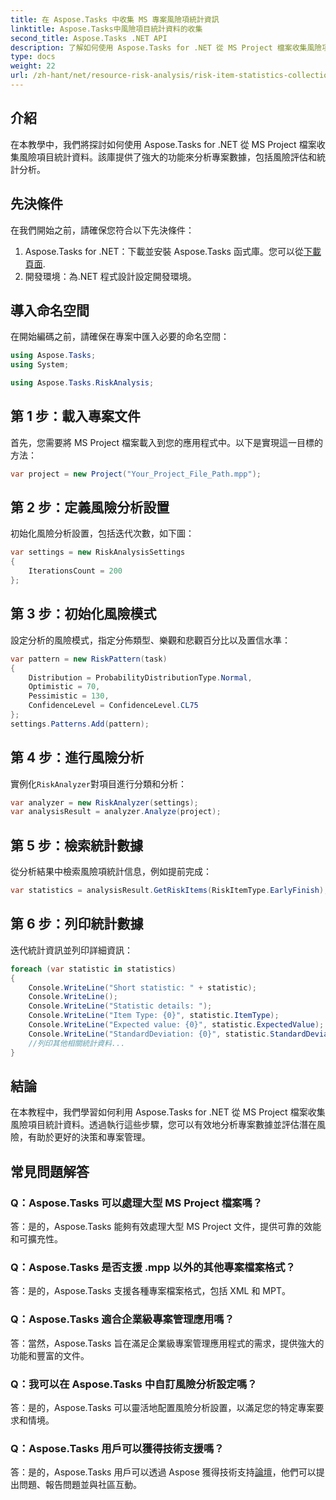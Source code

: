 ```yaml
---
title: 在 Aspose.Tasks 中收集 MS 專案風險項統計資訊
linktitle: Aspose.Tasks中風險項目統計資料的收集
second_title: Aspose.Tasks .NET API
description: 了解如何使用 Aspose.Tasks for .NET 從 MS Project 檔案收集風險項目統計資料。增強您的專案管理能力。
type: docs
weight: 22
url: /zh-hant/net/resource-risk-analysis/risk-item-statistics-collection/
---
```

## 介紹
在本教學中，我們將探討如何使用 Aspose.Tasks for .NET 從 MS Project 檔案收集風險項目統計資料。該庫提供了強大的功能來分析專案數據，包括風險評估和統計分析。
## 先決條件
在我們開始之前，請確保您符合以下先決條件：
1. Aspose.Tasks for .NET：下載並安裝 Aspose.Tasks 函式庫。您可以從[下載頁面](https://releases.aspose.com/tasks/net/).
2. 開發環境：為.NET 程式設計設定開發環境。

## 導入命名空間
在開始編碼之前，請確保在專案中匯入必要的命名空間：
```csharp
using Aspose.Tasks;
using System;

using Aspose.Tasks.RiskAnalysis;

```
## 第 1 步：載入專案文件
首先，您需要將 MS Project 檔案載入到您的應用程式中。以下是實現這一目標的方法：
```csharp
var project = new Project("Your_Project_File_Path.mpp");
```
## 第 2 步：定義風險分析設置
初始化風險分析設置，包括迭代次數，如下圖：
```csharp
var settings = new RiskAnalysisSettings
{
    IterationsCount = 200
};
```
## 第 3 步：初始化風險模式
設定分析的風險模式，指定分佈類型、樂觀和悲觀百分比以及置信水準：
```csharp
var pattern = new RiskPattern(task)
{
    Distribution = ProbabilityDistributionType.Normal,
    Optimistic = 70,
    Pessimistic = 130,
    ConfidenceLevel = ConfidenceLevel.CL75
};
settings.Patterns.Add(pattern);
```
## 第 4 步：進行風險分析
實例化`RiskAnalyzer`對項目進行分類和分析：
```csharp
var analyzer = new RiskAnalyzer(settings);
var analysisResult = analyzer.Analyze(project);
```
## 第 5 步：檢索統計數據
從分析結果中檢索風險項統計信息，例如提前完成：
```csharp
var statistics = analysisResult.GetRiskItems(RiskItemType.EarlyFinish);
```
## 第 6 步：列印統計數據
迭代統計資訊並列印詳細資訊：
```csharp
foreach (var statistic in statistics)
{
    Console.WriteLine("Short statistic: " + statistic);
    Console.WriteLine();
    Console.WriteLine("Statistic details: ");
    Console.WriteLine("Item Type: {0}", statistic.ItemType);
    Console.WriteLine("Expected value: {0}", statistic.ExpectedValue);
    Console.WriteLine("StandardDeviation: {0}", statistic.StandardDeviation);
    //列印其他相關統計資料...
}
```

## 結論
在本教程中，我們學習如何利用 Aspose.Tasks for .NET 從 MS Project 檔案收集風險項目統計資料。透過執行這些步驟，您可以有效地分析專案數據並評估潛在風險，有助於更好的決策和專案管理。

## 常見問題解答
### Q：Aspose.Tasks 可以處理大型 MS Project 檔案嗎？
答：是的，Aspose.Tasks 能夠有效處理大型 MS Project 文件，提供可靠的效能和可擴充性。
### Q：Aspose.Tasks 是否支援 .mpp 以外的其他專案檔案格式？
答：是的，Aspose.Tasks 支援各種專案檔案格式，包括 XML 和 MPT。
### Q：Aspose.Tasks 適合企業級專案管理應用嗎？
答：當然，Aspose.Tasks 旨在滿足企業級專案管理應用程式的需求，提供強大的功能和豐富的文件。
### Q：我可以在 Aspose.Tasks 中自訂風險分析設定嗎？
答：是的，Aspose.Tasks 可以靈活地配置風險分析設置，以滿足您的特定專案要求和情境。
### Q：Aspose.Tasks 用戶可以獲得技術支援嗎？
答：是的，Aspose.Tasks 用戶可以透過 Aspose 獲得技術支持[論壇](https://forum.aspose.com/c/tasks/15)，他們可以提出問題、報告問題並與社區互動。